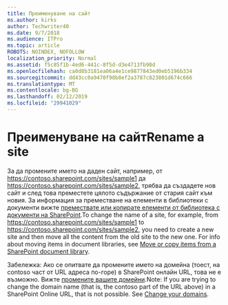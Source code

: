 ```yaml
---
title: Преименуване на сайт
ms.author: kirks
author: Techwriter40
ms.date: 9/7/2018
ms.audience: ITPro
ms.topic: article
ROBOTS: NOINDEX, NOFOLLOW
localization_priority: Normal
ms.assetid: f5c85f1b-4ed6-441c-8f5d-d3e4713fb98d
ms.openlocfilehash: ca0d8b3181ea06a4e1ce9877843ed0eb5196b334
ms.sourcegitcommit: dd43cc0a9470f98b8ef2a3787c823801d674c666
ms.translationtype: MT
ms.contentlocale: bg-BG
ms.lasthandoff: 02/12/2019
ms.locfileid: "29941029"
---
```

# <a name="rename-a-site"></a><span data-ttu-id="e8bbe-102">Преименуване на сайт</span><span class="sxs-lookup"><span data-stu-id="e8bbe-102">Rename a site</span></span>

<span data-ttu-id="e8bbe-p101">За да промените името на даден сайт, например, от https://contoso.sharepoint.com/sites/sample1 да https://contoso.sharepoint.com/sites/sample2, трябва да създадете нов сайт и след това преместете цялото съдържание от стария сайт към новия. За информация за преместване на елементи в библиотеки с документи вижте [премествате или копирате елементи от библиотека с документи на SharePoint](https://go.microsoft.com/fwlink/?Linkid=2018691).</span><span class="sxs-lookup"><span data-stu-id="e8bbe-p101">To change the name of a site, for example, from https://contoso.sharepoint.com/sites/sample1 to https://contoso.sharepoint.com/sites/sample2, you need to create a new site and then move all the content from the old site to the new one. For info about moving items in document libraries, see [Move or copy items from a SharePoint document library](https://go.microsoft.com/fwlink/?Linkid=2018691).</span></span>
  
<span data-ttu-id="e8bbe-p102">Забележка: Ако се опитвате да промените името на домейна (тоест, на contoso част от URL адреса по-горе) в SharePoint онлайн URL, това не е възможно. Вижте [промените вашите домейни](https://go.microsoft.com/fwlink/?Linkid=2018696).</span><span class="sxs-lookup"><span data-stu-id="e8bbe-p102">Note: If you are trying to change the domain name (that is, the contoso part of the URL above) in a SharePoint Online URL, that is not possible. See [Change your domains](https://go.microsoft.com/fwlink/?Linkid=2018696).</span></span>
  

